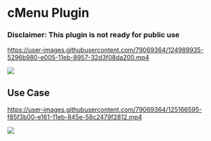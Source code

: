 # cMenu Plugin

### Disclaimer: This plugin is **not** ready for public use

https://user-images.githubusercontent.com/79069364/124989935-5296b980-e005-11eb-8957-32d3f08da200.mp4

![](https://github.com/chetachiezikeuzor/cMenu-Plugin/blob/master/assets/cMenu.png)

## Use Case

https://user-images.githubusercontent.com/79069364/125166595-f85f3b00-e161-11eb-845e-58c2479f2812.mp4

<a href="https://www.buymeacoffee.com/chetachi"><img src="https://img.buymeacoffee.com/button-api/?text=Buy me a coffee&amp;emoji=&amp;slug=chetachi&amp;button_colour=e3e7ef&amp;font_colour=262626&amp;font_family=Inter&amp;outline_colour=262626&amp;coffee_colour=ff0000"></a>
